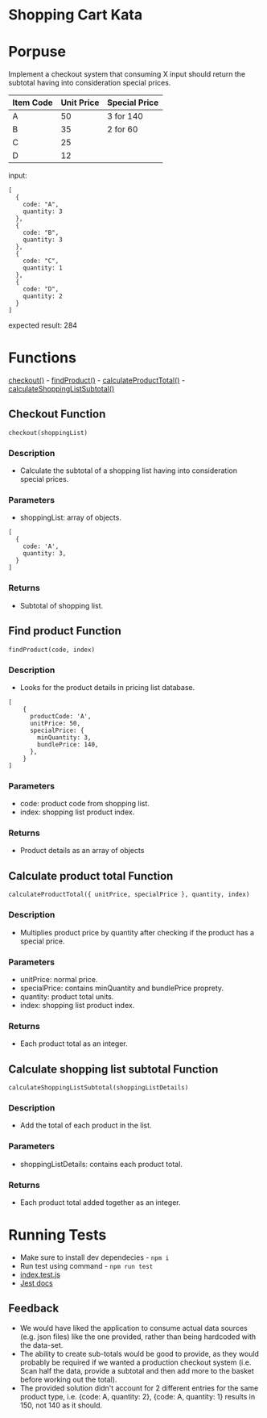 # Shopping Cart Kata

# Porpuse

Implement a checkout system that consuming X input should return the subtotal having into consideration special prices.

| Item Code | Unit Price | Special Price |
| :-------- | :--------- | :------------ |
| A         | 50         | 3 for 140     |
| B         | 35         | 2 for 60      |
| C         | 25         |               |
| D         | 12         |               |

input:

```
[
  {
    code: "A",
    quantity: 3
  },
  {
    code: "B",
    quantity: 3
  },
  {
    code: "C",
    quantity: 1
  },
  {
    code: "D",
    quantity: 2
  }
]
```
expected result: 284

# Functions

[checkout()](#checkout-function) -
[findProduct()](#find-product-function) -
[calculateProductTotal()](#calculate-product-total-function) -
[calculateShoppingListSubtotal()](#calculate-shopping-list-subtotal-function)

## Checkout Function

```
checkout(shoppingList)
```

### Description

- Calculate the subtotal of a shopping list having into consideration special prices.

### Parameters

- shoppingList: array of objects.

```
[
  {
    code: 'A',
    quantity: 3,
  }
]
```

### Returns

- Subtotal of shopping list.

## Find product Function

```
findProduct(code, index)
```

### Description

- Looks for the product details in pricing list database.

```
[
    {
      productCode: 'A',
      unitPrice: 50,
      specialPrice: {
        minQuantity: 3,
        bundlePrice: 140,
      },
    }
]
```

### Parameters

- code: product code from shopping list.
- index: shopping list product index.

### Returns

- Product details as an array of objects

## Calculate product total Function

```
calculateProductTotal({ unitPrice, specialPrice }, quantity, index)
```

### Description

- Multiplies product price by quantity after checking if the product has a special price.

### Parameters

- unitPrice: normal price.
- specialPrice: contains minQuantity and bundlePrice proprety.
- quantity: product total units.
- index: shopping list product index.

### Returns

- Each product total as an integer.

## Calculate shopping list subtotal Function

```
calculateShoppingListSubtotal(shoppingListDetails)
```

### Description

- Add the total of each product in the list.

### Parameters

- shoppingListDetails: contains each product total.

### Returns

- Each product total added together as an integer.

# Running Tests

- Make sure to install dev dependecies - `npm i`
- Run test using command - `npm run test`
- [index.test.js](./index.test.js)
- [Jest docs](https://jestjs.io/docs/getting-started)

## Feedback

- We would have liked the application to consume actual data sources (e.g. json files) like the one provided, rather than being hardcoded with the data-set.
- The ability to create sub-totals would be good to provide, as they would probably be required if we wanted a production checkout system (i.e. Scan half the data, provide a subtotal and then add more to the basket before working out the total).
- The provided solution didn't account for 2 different entries for the same product type, i.e. {code: A, quantity: 2}, {code: A, quantity: 1} results in 150, not 140 as it should.
